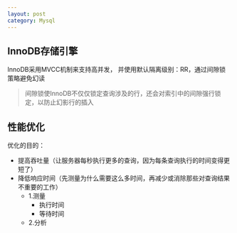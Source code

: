 ```yaml
---
layout: post
category: Mysql
---
```


## InnoDB存储引擎
InnoDB采用MVCC机制来支持高并发， 并使用默认隔离级别：RR，通过间隙锁策略避免幻读

> 间隙锁使InnoDB不仅仅锁定查询涉及的行，还会对索引中的间隙强行锁定，以防止幻影行的插入

## 性能优化
优化的目的：
- 提高吞吐量（让服务器每秒执行更多的查询，因为每条查询执行的时间变得更短了）
- 降低响应时间（先测量为什么需要这么多时间，再减少或消除那些对查询结果不重要的工作）
  - 1.测量
    - 执行时间
    - 等待时间
  - 2.分析



